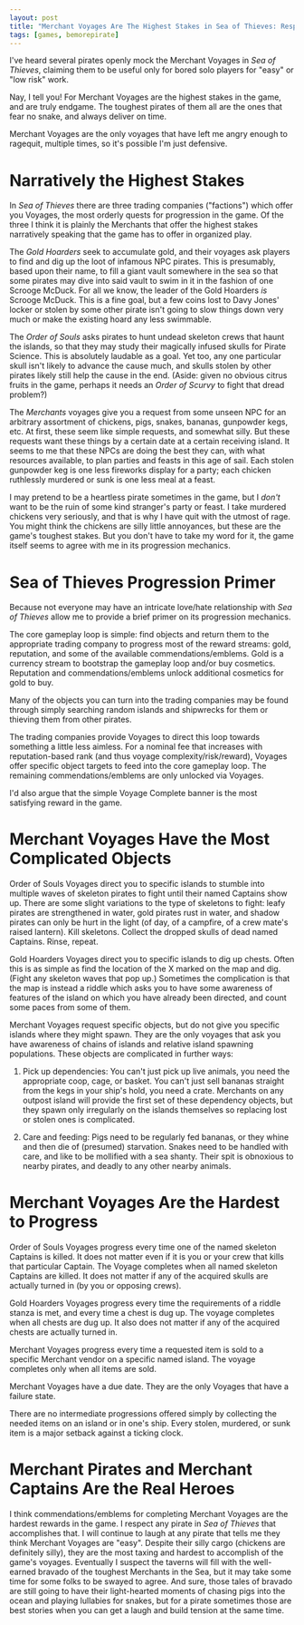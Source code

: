 ```yaml
---
layout: post
title: "Merchant Voyages Are The Highest Stakes in Sea of Thieves: Respect Them"
tags: [games, bemorepirate]
---
```


I've heard several pirates openly mock the Merchant Voyages in *Sea of Thieves*,
claiming them to be useful only for bored solo players for "easy" or "low risk"
work.

Nay, I tell you! For Merchant Voyages are the highest stakes in the game, and are
truly endgame. The toughest pirates of them all are the ones that fear no snake,
and always deliver on time.

Merchant Voyages are the only voyages that have left me angry enough to ragequit,
multiple times, so it's possible I'm just defensive.

# Narratively the Highest Stakes

In *Sea of Thieves* there are three trading companies ("factions") which offer you
Voyages, the most orderly quests for progression in the game. Of the three I think
it is plainly the Merchants that offer the highest stakes narratively speaking that
the game has to offer in organized play.

The *Gold Hoarders* seek to accumulate gold, and their voyages ask players to
find and dig up the loot of infamous NPC pirates. This is presumably, based
upon their name, to fill a giant vault somewhere in the sea so that some
pirates may dive into said vault to swim in it in the fashion of one Scrooge
McDuck. For all we know, the leader of the Gold Hoarders *is* Scrooge McDuck.
This is a fine goal, but a few coins lost to Davy Jones' locker or stolen by
some other pirate isn't going to slow things down very much or make the
existing hoard any less swimmable.

The *Order of Souls* asks pirates to hunt undead skeleton crews that haunt the
islands, so that they may study their magically infused skulls for Pirate Science.
This is absolutely laudable as a goal. Yet too, any one particular skull isn't
likely to advance the cause much, and skulls stolen by other pirates likely still
help the cause in the end. (Aside: given no obvious citrus fruits in the game,
perhaps it needs an *Order of Scurvy* to fight that dread problem?)

The *Merchants* voyages give you a request from some unseen NPC for an arbitrary
assortment of chickens, pigs, snakes, bananas, gunpowder kegs, etc. At first, these
seem like simple requests, and somewhat silly. But these requests want these things
by a certain date at a certain receiving island. It seems to me that these NPCs are
doing the best they can, with what resources available, to plan parties and feasts
in this age of sail. Each stolen gunpowder keg is one less fireworks display for
a party; each chicken ruthlessly murdered or sunk is one less meal at a feast.

I may pretend to be a heartless pirate sometimes in the game, but I *don't* want
to be the ruin of some kind stranger's party or feast. I take murdered chickens
very seriously, and that is why I have quit with the utmost of rage. You might
think the chickens are silly little annoyances, but these are the game's
toughest stakes. But you don't have to take my word for it, the game itself seems
to agree with me in its progression mechanics.

# Sea of Thieves Progression Primer

Because not everyone may have an intricate love/hate relationship with *Sea of
Thieves* allow me to provide a brief primer on its progression mechanics.

The core gameplay loop is simple: find objects and return them to the appropriate
trading company to progress most of the reward streams: gold, reputation, and
some of the available commendations/emblems. Gold is a currency stream to bootstrap
the gameplay loop and/or buy cosmetics. Reputation and commendations/emblems
unlock additional cosmetics for gold to buy.

Many of the objects you can turn into the trading companies may be found through
simply searching random islands and shipwrecks for them or thieving them from
other pirates.

The trading companies provide Voyages to direct this loop towards something a
little less aimless. For a nominal fee that increases with reputation-based
rank (and thus voyage complexity/risk/reward), Voyages offer specific object targets
to feed into the core gameplay loop. The remaining commendations/emblems are only
unlocked via Voyages.

I'd also argue that the simple Voyage Complete banner is the most satisfying
reward in the game.

# Merchant Voyages Have the Most Complicated Objects

Order of Souls Voyages direct you to specific islands to stumble into multiple
waves of skeleton pirates to fight until their named Captains show up. There
are some slight variations to the type of skeletons to fight: leafy pirates
are strengthened in water, gold pirates rust in water, and shadow pirates can
only be hurt in the light (of day, of a campfire, of a crew mate's raised lantern).
Kill skeletons. Collect the dropped skulls of dead named Captains. Rinse, repeat.

Gold Hoarders Voyages direct you to specific islands to dig up chests. Often this
is as simple as find the location of the X marked on the map and dig. (Fight any
skeleton waves that pop up.) Sometimes the complication is that the map is instead
a riddle which asks you to have some awareness of features of the island on which
you have already been directed, and count some paces from some of them.

Merchant Voyages request specific objects, but do not give you specific islands
where they might spawn. They are the only voyages that ask you have awareness of
chains of islands and relative island spawning populations. These objects are
complicated in further ways:

1. Pick up dependencies: You can't just pick up live animals, you need the
   appropriate coop, cage, or basket. You can't just sell bananas straight from
   the kegs in your ship's hold, you need a crate. Merchants on any outpost island
   will provide the first set of these dependency objects, but they spawn only
   irregularly on the islands themselves so replacing lost or stolen ones is
   complicated.

2. Care and feeding: Pigs need to be regularly fed bananas, or they whine and then
   die of (presumed) starvation. Snakes need to be handled with care, and like to
   be mollified with a sea shanty. Their spit is obnoxious to nearby pirates, and
   deadly to any other nearby animals.

# Merchant Voyages Are the Hardest to Progress

Order of Souls Voyages progress every time one of the named skeleton Captains is
killed. It does not matter even if it is you or your crew that kills that particular
Captain. The Voyage completes when all named skeleton Captains are killed. It does
not matter if any of the acquired skulls are actually turned in (by you or opposing
crews).

Gold Hoarders Voyages progress every time the requirements of a riddle stanza is
met, and every time a chest is dug up. The voyage completes when all chests are dug
up. It also does not matter if any of the acquired chests are actually turned in.

Merchant Voyages progress every time a requested item is sold to a specific Merchant
vendor on a specific named island. The voyage completes only when all items are sold.

Merchant Voyages have a due date. They are the only Voyages that have a failure state.

There are no intermediate progressions offered simply by collecting the needed items
on an island or in one's ship. Every stolen, murdered, or sunk item is a major setback
against a ticking clock.

# Merchant Pirates and Merchant Captains Are the Real Heroes

I think commendations/emblems for completing Merchant Voyages are the hardest rewards
in the game. I respect any pirate in *Sea of Thieves* that accomplishes that. I will
continue to laugh at any pirate that tells me they think Merchant Voyages are "easy".
Despite their silly cargo (chickens are definitely silly), they are the most taxing
and hardest to accomplish of the game's voyages. Eventually I suspect the taverns
will fill with the well-earned bravado of the toughest Merchants in the Sea, but
it may take some time for some folks to be swayed to agree. And sure, those tales
of bravado are still going to have their light-hearted moments of chasing pigs into
the ocean and playing lullabies for snakes, but for a pirate sometimes those are
best stories when you can get a laugh and build tension at the same time.
